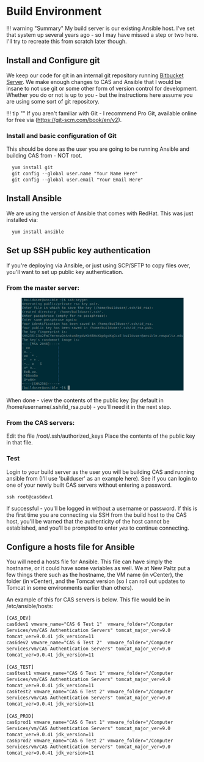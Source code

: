 # Build Environment

!!! warning "Summary"
    My build server is our existing Ansible host.  I've set that system up several years ago - so I may have missed a step or two here.  I'll try to recreate this from scratch later though.

## Install and Configure git
We keep our code for git in an internal git repository running [Bitbucket Server](https://www.atlassian.com/software/bitbucket).  We make enough changes to CAS and Ansible that I would be insane to not use git or some other form of version control for development.  Whether you do or not is up to you - but the instructions here assume you are using some sort of git repository.

!!! tip ""
  If you aren't familiar with Git - I recommend Pro Git, available online for free via (https://git-scm.com/book/en/v2).

### Install and basic configuration of Git

This should be done as the user you are going to be running Ansible and building CAS from - NOT root.

```
  yum install git
  git config --global user.name "Your Name Here"
  git config --global user.email "Your Email Here"
```

## Install Ansible
We are using the version of Ansible that comes with RedHat.  This was just installed via:

```
  yum install ansible
```

## Set up SSH public key authentication
If you're deploying via Ansible, or just using SCP/SFTP to copy files over, you'll want to set up public key authentication.

### From the master server:

<figure>
  <img src="/images/ssh-keygen.png" alt="Screenshot showing ssh public key generation.  Command used is ssh-keygen with no arguments.  All options are the default."/>
</figure>

When done - view the contents of the public key (by default in /home/username/.ssh/id_rsa.pub) - you'll need it in the next step.

### From the CAS servers:
Edit the file /root/.ssh/authorized_keys
Place the contents of the public key in that file.

### Test
Login to your build server as the user you will be building CAS and running ansible from (I'll use 'builduser' as an example here).  See if you can login to one of your newly built CAS servers without entering a password.

```
ssh root@cas6dev1
```

If successful - you'll be logged in without a username or password.  If this is the first time you are connecting via SSH from the build host to the CAS host, you'll be warned that the authenticity of the host cannot be established, and you'll be prompted to enter *yes* to continue connecting.


## Configure a hosts file for Ansible
You will need a hosts file for Ansible.  This file can have simply the hostname, or it could have some variables as well.  We at New Paltz put a few things there such as the hostname, the VM name (in vCenter), the folder (in vCenter), and the Tomcat version (so I can roll out updates to Tomcat in some environments earlier than others).

An example of this for CAS servers is below.  This file would be in /etc/ansible/hosts:

```
[CAS_DEV]
cas6dev1 vmware_name="CAS 6 Test 1"  vmware_folder="/Computer Services/vm/CAS Authentication Servers" tomcat_major_ver=9.0 tomcat_ver=9.0.41 jdk_version=11
cas6dev2 vmware_name="CAS 6 Test 2"  vmware_folder="/Computer Services/vm/CAS Authentication Servers" tomcat_major_ver=9.0 tomcat_ver=9.0.41 jdk_version=11

[CAS_TEST]
cas6test1 vmware_name="CAS 6 Test 1" vmware_folder="/Computer Services/vm/CAS Authentication Servers" tomcat_major_ver=9.0 tomcat_ver=9.0.41 jdk_version=11
cas6test2 vmware_name="CAS 6 Test 2" vmware_folder="/Computer Services/vm/CAS Authentication Servers" tomcat_major_ver=9.0 tomcat_ver=9.0.41 jdk_version=11

[CAS_PROD]
cas6prod1 vmware_name="CAS 6 Test 1" vmware_folder="/Computer Services/vm/CAS Authentication Servers" tomcat_major_ver=9.0 tomcat_ver=9.0.41 jdk_version=11
cas6prod2 vmware_name="CAS 6 Test 2" vmware_folder="/Computer Services/vm/CAS Authentication Servers" tomcat_major_ver=9.0 tomcat_ver=9.0.41 jdk_version=11
```